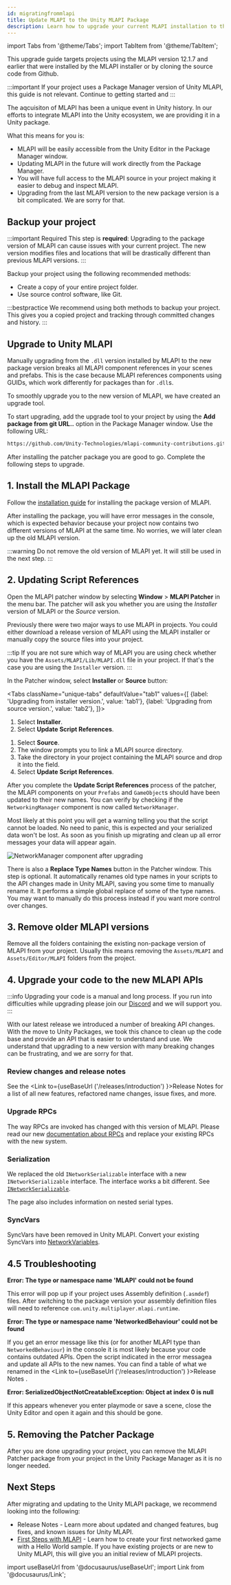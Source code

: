 ```yaml
---
id: migratingfrommlapi
title: Update MLAPI to the Unity MLAPI Package
description: Learn how to upgrade your current MLAPI installation to the Unity MLAPI package.
---
```


import Tabs from '@theme/Tabs';
import TabItem from '@theme/TabItem';

This upgrade guide targets projects using the MLAPI version 12.1.7 and earlier that were installed by the MLAPI installer or by cloning the source code from Github.

:::important
If your project uses a Package Manager version of Unity MLAPI, this guide is not relevant. Continue to getting started and 
:::

The aqcuisiton of MLAPI has been a unique event in Unity history. In our efforts to integrate MLAPI into the Unity ecosystem, we are providing it in a Unity package.

What this means for you is:

- MLAPI will be easily accessible from the Unity Editor in the Package Manager window.
- Updating MLAPI in the future will work directly from the Package Manager.
- You will have full access to the MLAPI source in your project making it easier to debug and inspect MLAPI.
- Upgrading from the last MLAPI version to the new package version is a bit complicated. We are sorry for that.

## Backup your project

:::important Required
This step is **required**: Upgrading to the package version of MLAPI can cause issues with your current project. The new version modifies files and locations that will be drastically different than previous MLAPI versions.
:::

Backup your project using the following recommended methods:

* Create a copy of your entire project folder.
* Use source control software, like Git. 

:::bestpractice
We recommend using both methods to backup your project. This gives you a copied project and tracking through committed changes and history.
:::

##  Upgrade to Unity MLAPI

Manually upgrading from the `.dll` version installed by MLAPI to the new package version breaks all MLAPI component references in your scenes and prefabs. This is the case because MLAPI references components using GUIDs, which work differently for packages than for `.dll`s. 

To smoothly upgrade you to the new version of MLAPI, we have created an upgrade tool.

To start upgrading, add the upgrade tool to your project by using the **Add package from git URL..** option in the Package Manager window. Use the following URL: 

```html
https://github.com/Unity-Technologies/mlapi-community-contributions.git?path=/com.unity.multiplayer.mlapi-patcher
```

After installing the patcher package you are good to go. Complete the following steps to upgrade.

## 1. Install the MLAPI Package
Follow the [installation guide](installation.md) for installing the package version of MLAPI.

After installing the package, you will have error messages in the console, which is expected behavior because your project now contains two different versions of MLAPI at the same time. No worries, we will later clean up the old MLAPI version.

:::warning
Do not remove the old version of MLAPI yet. It will still be used in the next step.
:::

## 2. Updating Script References

Open the MLAPI patcher window by selecting **Window** > **MLAPI Patcher** in the menu bar. The patcher will ask you whether you are using the *Installer* version of MLAPI or the *Source* version. 

Previously there were two major ways to use MLAPI in projects. You could either download a release version of MLAPI using the MLAPI installer or manually copy the source files into your project.

:::tip
If you are not sure which way of MLAPI you are using check whether you have the `Assets/MLAPI/Lib/MLAPI.dll` file in your project. If that's the case you are using the `Installer` version.
:::

In the Patcher window, select **Installer** or **Source** button:

<Tabs
  className="unique-tabs"
  defaultValue="tab1"
  values={[
    {label: 'Upgrading from installer version.', value: 'tab1'},
    {label: 'Upgrading from source version.', value: 'tab2'},
  ]}>

<TabItem value="tab1">

1. Select **Installer**.
1. Select **Update Script References**.

</TabItem>
<TabItem value="tab2">

1. Select **Source**. 
1. The window prompts you to link a MLAPI source directory. 
1. Take the directory in your project containing the MLAPI source and drop it into the field. 
1. Select **Update Script References**.

</TabItem>
</Tabs>

After you complete the **Update Script References** process of the patcher, the MLAPI components on your `Prefabs` and `GameObject`s should have been updated to their new names. You can verify by checking if the `NetworkingManager` component is now called `NetworkManager`.

Most likely at this point you will get a warning telling you that the script cannot be loaded. No need to panic, this is expected and your serialized data won't be lost. As soon as you finish up migrating and clean up all error messages your data will appear again.

 ![NetworkManager component after upgrading](/img/upgrade-guide/networkmanager-component.png)


There is also a **Replace Type Names** button in the Patcher window. This step is optional. It automatically renames old type names in your scripts to the API changes made in Unity MLAPI, saving you some time to manually rename it. It performs a simple global replace of some of the type names. You may want to manually do this process instead if you want more control over changes.

## 3. Remove older MLAPI versions

Remove all the folders containing the existing non-package version of MLAPI from your project. Usually this means removing the `Assets/MLAPI` and `Assets/Editor/MLAPI` folders from the project.

## 4. Upgrade your code to the new MLAPI APIs

:::info
Upgrading your code is a manual and long process. If you run into difficulties while upgrading please join our [Discord](https://discord.gg/buMxnnPvTb) and we will support you.
:::

With our latest release we introduced a number of breaking API changes. With the move to Unity Packages, we took this chance to clean up the code base and provide an API that is easier to understand and use. We understand that upgrading to a new version with many breaking changes can be frustrating, and we are sorry for that.

### Review changes and release notes
See the <Link to={useBaseUrl ('/releases/introduction') }>Release Notes</Link> for a list of all new features, refactored name changes, issue fixes, and more.

### Upgrade RPCs

The way RPCs are invoked has changed with this version of MLAPI. Please read our new [documentation about RPCs](../advanced-topics/messaging-system.md) and replace your existing RPCs with the new system.

### Serialization

We replaced the old `INetworkSerializable` interface with a new `INetworkSerializable` interface. The interface works a bit different. See [`INetworkSerializable`](../advanced-topics/serialization/inetworkserializable.md).


The page also includes information on nested serial types.


### SyncVars

SyncVars have been removed in Unity MLAPI. Convert your existing SyncVars into [NetworkVariables](../mlapi-basics/networkvariable).

## 4.5 Troubleshooting

**Error: The type or namespace name 'MLAPI' could not be found**

This error will pop up if your project uses Assembly definition (`.asmdef`) files. After switching to the package version your assembly definition files will need to reference `com.unity.multiplayer.mlapi.runtime`.

**Error: The type or namespace name 'NetworkedBehaviour' could not be found**

If you get an error message like this (or for another MLAPI type than `NetworkedBehaviour`) in the console it is most likely because your code contains outdated APIs. Open the script indicated in the error messagea and update all APIs to the new names. You can find a table of what we renamed in the <Link to={useBaseUrl ('/releases/introduction') }>Release Notes</Link> .

**Error: SerializedObjectNotCreatableException: Object at index 0 is null**

If this appears whenever you enter playmode or save a scene, close the Unity Editor and open it again and this should be gone.

## 5. Removing the Patcher Package
After you are done upgrading your project, you can remove the MLAPI Patcher package from your project in the Unity Package Manager as it is no longer needed.

## Next Steps

After migrating and updating to the Unity MLAPI package, we recommend looking into the following:

* <Link to={useBaseUrl ('/releases/introduction') }>Release Notes</Link> - Learn more about updated and changed features, bug fixes, and known issues for Unity MLAPI.
* [First Steps with MLAPI](../tutorials/helloworldintro.md) - Learn how to create your first networked game with a Hello World sample. If you have existing projects or are new to Unity MLAPI, this will give you an initial review of MLAPI projects.

import useBaseUrl from '@docusaurus/useBaseUrl';
import Link from '@docusaurus/Link';